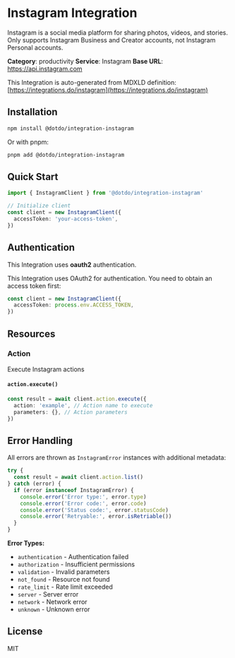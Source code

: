 # Instagram Integration

Instagram is a social media platform for sharing photos, videos, and stories. Only supports Instagram Business and Creator accounts, not Instagram Personal accounts.

**Category**: productivity
**Service**: Instagram
**Base URL**: https://api.instagram.com

This Integration is auto-generated from MDXLD definition: [https://integrations.do/instagram](https://integrations.do/instagram)

## Installation

```bash
npm install @dotdo/integration-instagram
```

Or with pnpm:

```bash
pnpm add @dotdo/integration-instagram
```

## Quick Start

```typescript
import { InstagramClient } from '@dotdo/integration-instagram'

// Initialize client
const client = new InstagramClient({
  accessToken: 'your-access-token',
})
```

## Authentication

This Integration uses **oauth2** authentication.

This Integration uses OAuth2 for authentication. You need to obtain an access token first:

```typescript
const client = new InstagramClient({
  accessToken: process.env.ACCESS_TOKEN,
})
```

## Resources

### Action

Execute Instagram actions

#### `action.execute()`

```typescript
const result = await client.action.execute({
  action: 'example', // Action name to execute
  parameters: {}, // Action parameters
})
```

## Error Handling

All errors are thrown as `InstagramError` instances with additional metadata:

```typescript
try {
  const result = await client.action.list()
} catch (error) {
  if (error instanceof InstagramError) {
    console.error('Error type:', error.type)
    console.error('Error code:', error.code)
    console.error('Status code:', error.statusCode)
    console.error('Retryable:', error.isRetriable())
  }
}
```

**Error Types:**

- `authentication` - Authentication failed
- `authorization` - Insufficient permissions
- `validation` - Invalid parameters
- `not_found` - Resource not found
- `rate_limit` - Rate limit exceeded
- `server` - Server error
- `network` - Network error
- `unknown` - Unknown error

## License

MIT
